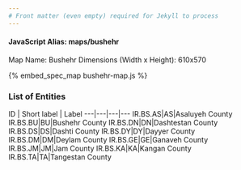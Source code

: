 ```yaml
---
# Front matter (even empty) required for Jekyll to process
---
```


#### JavaScript Alias: maps/bushehr

Map Name: Bushehr
Dimensions (Width x Height): 610x570



{% embed_spec_map bushehr-map.js %}

### List of Entities

ID | Short label | Label
---|---|---|---
IR.BS.AS|AS|Asaluyeh County
IR.BS.BU|BU|Bushehr County
IR.BS.DN|DN|Dashtestan County
IR.BS.DS|DS|Dashti County
IR.BS.DY|DY|Dayyer County
IR.BS.DM|DM|Deylam County
IR.BS.GE|GE|Ganaveh County
IR.BS.JM|JM|Jam County
IR.BS.KA|KA|Kangan County
IR.BS.TA|TA|Tangestan County